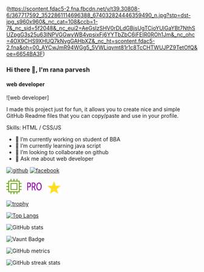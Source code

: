 (https://scontent.fdac5-2.fna.fbcdn.net/v/t39.30808-6/367717592_3522861114696388_674032824446359490_n.jpg?stp=dst-jpg_s960x960&_nc_cat=108&ccb=1-7&_nc_sid=5f2048&_nc_eui2=AeGslzSHV0rDLdGBjsUgTCioYUlGaYBt7NthSUZpgG3s25u63INPVGGwyWB4vpsixFj6YYTbZbC6iFEIR0ROh1Jm&_nc_ohc=4OX9CHS9XHUQ7kNvgGAHbXZ&_nc_ht=scontent.fdac5-2.fna&oh=00_AYCwJmR94WGg5_5VWLiqvmt81r1c8TcCHTWUJPZ9TetOfQ&oe=6654BA3F)

### Hi there 👋, I'm rana parvesh
#### web developer
![web developer]

I made this project just for fun, it allows you to create nice and simple GitHub Readme files that you can copy/paste and use in your profile.

Skills: HTML / CSS/JS

- 🔭 I’m currently working on student of BBA 
- 🌱 I’m currently learning java script 
- 👯 I’m looking to collaborate on github 
- 💬 Ask me about web developer 


[<img src='https://cdn.jsdelivr.net/npm/simple-icons@3.0.1/icons/github.svg' alt='github' height='40'>](https://github.com/rana-parvesh)  [<img src='https://cdn.jsdelivr.net/npm/simple-icons@3.0.1/icons/facebook.svg' alt='facebook' height='40'>](https://www.facebook.com/rana)  

<a href='https://docs.github.com/en/developers'><img src='https://raw.githubusercontent.com/acervenky/animated-github-badges/master/assets/devbadge.gif' width='40' height='40'></a> <a href='https://github.com/pricing'><img src='https://raw.githubusercontent.com/acervenky/animated-github-badges/master/assets/pro.gif' width='40' height='40'></a> <a href='https://stars.github.com/'><img src='https://raw.githubusercontent.com/acervenky/animated-github-badges/master/assets/starbadge.gif' width='35' height='35'></a> 

[![trophy](https://github-profile-trophy.vercel.app/?username=rana-parvesh)](https://github.com/ryo-ma/github-profile-trophy)

[![Top Langs](https://github-readme-stats.vercel.app/api/top-langs/?username=rana-parvesh)](https://github.com/anuraghazra/github-readme-stats)

![GitHub stats](https://github-readme-stats.vercel.app/api?username=rana-parvesh&show_icons=true&count_private=true)  

![Vaunt Badge](https://api.vaunt.dev/v1/github/entities/rana-parvesh/contributions?format=svg&private=true)  

![GitHub metrics](https://metrics.lecoq.io/rana-parvesh)  

![GitHub streak stats](https://streak-stats.demolab.com/?user=rana-parvesh)  

